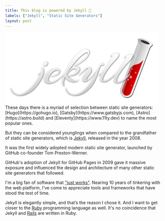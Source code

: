 ```yaml
---
title: This blog is powered by Jekyll 🦾
labels: ["Jekyll", "Static Site Generators"]
layout: post
---
```


<img src="/assets/jekyll.webp"  alt="Jekyll" loading="lazy" width="498" height="230" decoding="async">
These days there is a myriad of selection between static site generators: [Hugo](https://gohugo.io), [Gatsby](https://www.gatsbyjs.com), [Astro](https://astro.build) and [Eleventy](https://www.11ty.dev) to name the most popular ones.

But they can be considered younglings when compared to the grandfather of static site generators, which is [Jekyll](https://jekyllrb.com), released in the year 2008.

It was the first widely adopted modern static site generator, launched by GitHub co-founder Tom Preston-Werner.

GitHub's adoption of Jekyll for GitHub Pages in 2009 gave it massive exposure and influenced the design and architecture of many other static site generators that followed.

I'm a big fan of software that ["just works"](https://jekyllrb.com/philosophy/). Nearing 10 years of tinkering with the web platform, I've come to appreciate tools and frameworks that have stood the test of time.

Jekyll is elegantly simple, and that’s the reason I chose it. And I want to get closer to the [Ruby](https://www.ruby-lang.org/en/) programming language as well. It's no coincidence that Jekyll and [Rails](https://rubyonrails.org) are written in Ruby.
